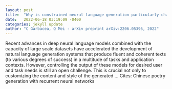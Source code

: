 ```yaml
---
layout: post
title:  "Why is constrained neural language generation particularly challenging?"
date:   2022-06-18 03:19:09 -0400
categories: jekyll update
author: "C Garbacea, Q Mei - arXiv preprint arXiv:2206.05395, 2022"
---
```

Recent advances in deep neural language models combined with the capacity of large scale datasets have accelerated the development of natural language generation systems that produce fluent and coherent texts (to various degrees of success) in a multitude of tasks and application contexts. However, controlling the output of these models for desired user and task needs is still an open challenge. This is crucial not only to customizing the content and style of the generated …
Cites: ‪Chinese poetry generation with recurrent neural networks‬  